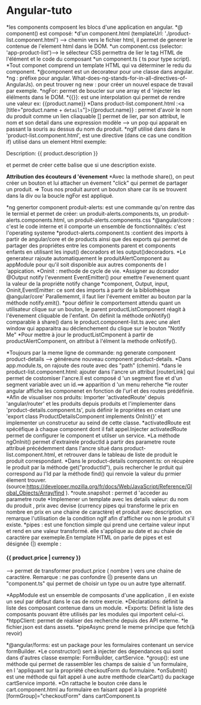 # Angular-tuto
*les components composent les blocs d'une application en angular.
*@ component() est composé: 
    *d'un component.html (templateUrl: './product-list.component.html') --> chemin vers le fichier html, il permet de generer le contenue de l'element html dans le DOM.
    *un component.css (selector: 'app-product-list')--> le sélecteur CSS  permettra de lier le tag HTML de l'élément et le code du composant
    *un component.ts ( ts pour type script).
*Tout componet comprend un template HTML qui va déterminer le redu du component.
*@component est un decorateur pour une classe dans angular.
*ng : préfixe pour angular. What-does-ng-stands-for-in-all-directives-of-AngularJs).
on peut trouver ng new : pour créer un nouvel espace de travail par exemple.
*ngFor: permet de boucler sur une array et d 'injecter les élélments dans le DOM.
*{{}}: est une interpolation qui permet de rendre une valeur ex: {{product.name}}
*Dans product-list.component.html :<a [title="product.name + `details`"]>{{product.name}}</a> : permet  d'avoir le nom du produit comme un lien cliaquable
[] permet de lier, par son attribut, le nom et son detail dans une expression modèle --> un pop qui apparait en passant la souris au dessus du nom du produit.
*ngIf utilisé dans dans le 'product-list.component.html', est une directive (dans ce cas une condition if) utilisé dans un element Html  exemple: 
  <p *ngIf="product.description"> 
    Description: {{ product.description }}
  </p> et permet de créer cette balise que si une description existe.

**Attribution des écouteurs d 'évenement** 
*Avec la methode share(), on peut créer un bouton et lui attacher un évement "click" qui permet de partager un produit.
=> Tous nos produit auront un bouton share car ils se trouvent dans la div ou  la boucle ngFor est appliqué.

*ng genertor component produit-alerts: est une commande qu'on rentre das le termial et permet de créer: 
    un produit-alerts.components.ts,
    un produit-alerts.components.html, 
    un produit-alerts.components.css
*@angular/core : c'est le code interne et il comporte un ensemble de fonctionnalités: c'est l'operating systeme
*product-alerts.component.ts :contient des imports à partir de angular/core  et de products ainsi que des exports qui permet de partager des propriétes entre les components parent et components enfants en utilisant les input() decoradors et les output()decoradors.
*Le generateur rajoute automatiquement le produitAlertComponent au appModule pour qu'il soit disponible aux autres components de l 'appication.
*Oninit : methode de cycle de vie.
*Assigner au dcorador @Output notify l'evenment EventEmitter() pour emettre l'evenement quant la valeur de la propriéte notify change
*component, Output, input, Oninit,EventEmitter: ce sont des imports à partir de la bibliothèque @angular/core'
Parallememnt, il faut lier l'évement emitter au bouton par la méthode 
notify.emit().
*pour définir le  comportement attendu quant un utilisateur clique sur un bouton, le parent productListComponent  réagit à l'évenement cliquable de l'enfant. On définit la méthode 
onNotify() comparable à share() dans le product.component-list.ts avec une alert window qui apparaitra au déclenchement du clique sur le bouton "Notify Me"
*Pour mettre à jour le productListCmponent à partir de productAlertComponent, on attribut à  l'élment <app-product-alerts> </app-product-alerts> la methode onNotify().


*Toujours par la meme ligne de commande: ng generate component product-details --> généreune nouveau component product-details.
*Dans app.module.ts, on rajoute des route avec des "path" (chemin).
*dans le product-list.component.html: ajouter dans l'ancre un attribut [routerLink] qui permet de costomiser l'ancre.Il est composé d 'un segment fixe et d'un segment variable avec un id.==> apparition d 'un menu reherche
*le router angular affiche les componenet en fonction de l'url et des routes prédéfinie.
*Afin de visualiser nos prduits: Importer 'activatedRoute' depuis 'angular/router' et les produits depuis produits et l'implementer dans 'product-details.component.ts', puis définir le propriétes en créant une 'export class ProductDetailsComponent implements OnInit{}' et implementer un construcetur au seind de cette classe.
*activatedRoute est spécéfique à chaque component dont il fait appel.Injecter activatedRoute permet de configurer le component et utilser un service.
*La méthode ngOnInit() permet d'extrairele productId à partir des  parametre route attribué précédemment dans l'ancre situé  dans product-list.component.html, et retrouver dans le tableau de liste de produit le produit correspondant.
*Dans le product-details component.ts: on récupère le  produit par la méthode get("productId"), puis rechercher le prduit qui correspond au l'Id par la méthode find() qui renvoie la valeur du prmier élement trouver. (source:https://developer.mozilla.org/fr/docs/Web/JavaScript/Reference/Global_Objects/Array/find ).
*route.snapshot : permet d 'acceder au parametre route
*Implemener un template avec les details valeur: du nom du produit , prix avec devise (currency pipes qui transforme le  prix en nombre en prix en une chaine de caractère) et produit avec description. on remarque l'utilisation de la condition ngIf afin d'afficher ou non le produit s'il existe.
*pipes : est une fonction simple qui prend une certaine valeur input et rend en une valeur transformé. elle s'applique au date et au chaie de caractère par exemeple.En template HTML on parle de pipes et est désignée (|)
exemple : <h4>{{ product.price | currency }}</h4> --> permet de transformer product.price ( nombre ) vers une chaine de caractère.
Remarque : ne pas confondre (|) presente dans un "component.ts" qui permet de choisir un type ou un autre type alternatif.

*AppModule est un ensemble de composants d'une application , il en existe un seul par défaut dans le cas de notre exercie.
    *Déclarations: définit la  liste des composant contenue dans un module.
    *Exports: Définit la liste des composants pouvant être utilisés par les modules qui importent celui-ci.
*htppClient: permet de réaliser des recherche depuis des API externe.
*le fichier.json est dans assets.
*pipeAsync prend le meme principe que fetch(à revoir)

*@angular/forms: est un package pour les formulaires contenant un service formBuilder.
*Le constructor() sert à injecter des dependances qui sont dans d'autres classe exemple: FormBuilder, cartService.
*group(): est une méthode qui permet de rassembler les champs de saisie d 'un formulaire, en l 'appliquant sur la propriété checkoutForm du formulaire.
*onSubmit() est une méthode qui fait appel à une autre metthode clearCart() du package cartService importé. 
*On rattache le bouton crée dans le cart.component.html au formulaire en faisant appel à la propriété [formGroup]="checkoutForm" dans cartComponent.ts


